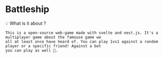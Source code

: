 # Battleship

💡  What is it about ?
```
This is a open-source web-game made with svelte and nest.js. It's a multiplayer game about the famouse game we
all at least once have heard of. You can play 1vs1 against a random player or a specific friend! Against a bot
you can play as well 👾.
```
